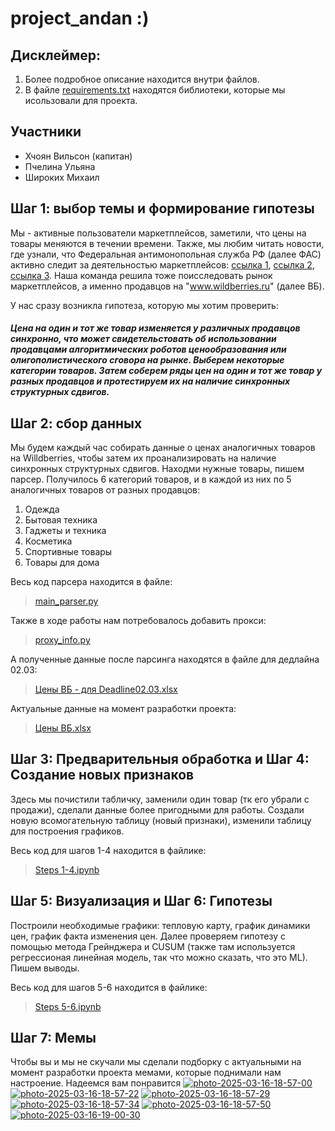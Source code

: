 # project_andan :)
## Дисклеймер: 
 1. Более подробное описание находится внутри файлов.
 2. В файле [requirements.txt](https://github.com/mikesh112/project_andan/blob/main/requirements.txt) находятся библиотеки, которые мы исользовали для проекта.

## Участники
- Хчоян Вильсон (капитан)
- Пчелина Ульяна
- Широких Михаил

## Шаг 1: выбор темы и формирование гипотезы
Мы - активные пользователи маркетплейсов, заметили, что цены на товары меняются в течении времени. Также, мы любим читать новости, где узнали, что Федеральная антимонопольная служба РФ (далее ФАС) активно следит за деятельностью маркетплейсов: [ссылка 1](https://www.rbc.ru/business/09/04/2024/661543329a794756bbdd7c82), [ссылка 2](https://hi-tech.mail.ru/news/124087-fas-vydala-preduprezhdenie-ozon-i-wildberries-za-slishkom-nizkie-ceny/), [ссылка 3](https://fas.gov.ru/publications/24310). Наша команда решила тоже поисследовать рынок маркетплейсов, а именно продавцов на "www.wildberries.ru" (далее ВБ). 

У нас сразу возникла гипотеза, которую мы хотим проверить:
##### Цена на один и тот же товар изменяется у различных продавцов синхронно, что может свидетельстовать об использовании продавцами алгоритмических роботов ценообразования или олигополистического сговора на рынке. Выберем некоторые категории товаров. Затем соберем ряды цен на один и тот же товар у разных продавцов и протестируем их на наличие синхронных структурных сдвигов.

## Шаг 2: сбор данных
Мы будем каждый час собирать данные о ценах аналогичных товаров на Willdberries, чтобы затем их проанализировать на наличие синхронных структурных сдвигов. 
Находми нужные товары, пишем парсер. Получилось 6 категорий товаров, и в каждой из них по 5 аналогичных товаров от разных продавцов:
 1. Одежда 
 2. Бытовая техника 
 3. Гаджеты и техника
 4. Косметика
 5. Спортивные товары
 6. Товары для дома

Весь код парсера находится в файле: 
> [main_parser.py](https://github.com/mikesh112/project_andan/blob/main/main_parser.py)

Также в ходе работы нам потребовалось добавить прокси:
> [proxy_info.py](https://github.com/mikesh112/project_andan/blob/main/proxy_info.py)

А полученные данные после парсинга находятся в файле для дедлайна 02.03:
> [Цены ВБ - для Deadline02.03.xlsx](https://github.com/mikesh112/project_andan/blob/main/%D0%A6%D0%B5%D0%BD%D1%8B%20%D0%92%D0%91%20-%20%D0%B4%D0%BB%D1%8F%20Deadline02.03.xlsx)

Актуальные данные на момент разработки проекта:
> [Цены ВБ.xlsx](https://github.com/mikesh112/project_andan/blob/main/%D0%A6%D0%B5%D0%BD%D1%8B%20%D0%92%D0%91.xlsx)

## Шаг 3: Предварительныя обработка и Шаг 4: Создание новых признаков
Здесь мы почистили табличку, заменили один товар (тк его убрали с продажи), сделали данные более пригодными для работы.
Создали новую всомогательную таблицу (новый признаки), изменили таблицу для построения графиков.

Весь код для шагов 1-4 находится в файлике: 
> [Steps 1-4.ipynb](https://github.com/mikesh112/project_andan/blob/main/Steps%201-4.ipynb)

## Шаг 5: Визуализация и Шаг 6: Гипотезы
Построили необходимые графики: тепловую карту, график динамики цен, график факта изменения цен.
Далее проверяем гипотезу с помощью метода Грейнджера и CUSUM (также там используется регрессионая линейная модель, так что можно сказать, что это ML).
Пишем выводы.

Весь код для шагов 5-6 находится в файлике: 
> [Steps 5-6.ipynb](https://github.com/mikesh112/project_andan/blob/main/Steps%205-6.ipynb)

## Шаг 7: Мемы
Чтобы вы и мы не скучали мы сделали подборку с актуальными на момент разработки проекта мемами, которые поднимали нам настроение. Надеемся вам понравится
<a href="https://ibb.co/5hTTSfyr"><img src="https://i.ibb.co/PGxxPfnc/photo-2025-03-16-18-57-00.jpg" alt="photo-2025-03-16-18-57-00" border="0"></a>
<a href="https://ibb.co/0jcDpDCT"><img src="https://i.ibb.co/vxHwCw3p/photo-2025-03-16-18-57-22.jpg" alt="photo-2025-03-16-18-57-22" border="0"></a>
<a href="https://ibb.co/RkxtP7T1"><img src="https://i.ibb.co/TxVJRrMZ/photo-2025-03-16-18-57-29.jpg" alt="photo-2025-03-16-18-57-29" border="0"></a>
<a href="https://ibb.co/8Dn9mjpC"><img src="https://i.ibb.co/mCr4RHwj/photo-2025-03-16-18-57-34.jpg" alt="photo-2025-03-16-18-57-34" border="0"></a>
<a href="https://ibb.co/dJKq7TLZ"><img src="https://i.ibb.co/LhpWvFJK/photo-2025-03-16-18-57-50.jpg" alt="photo-2025-03-16-18-57-50" border="0"></a>
<a href="https://ibb.co/TDv53067"><img src="https://i.ibb.co/9m8j5461/photo-2025-03-16-19-00-30.jpg" alt="photo-2025-03-16-19-00-30" border="0"></a>
